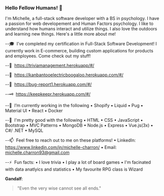 ### Hello Fellow Humans! 👋

I'm Michelle, a full-stack software developer with a BS in psychology. I have a passion for web developement and Human Factors psychology. I like to understand how humans interact and utilize things. I also love the outdoors and learning new things. Here's a little more about me!

--:mortar_board: &nbsp;I’ve completed my certification in Full-Stack Software Development! I currently work in E-commerce, building custom applications for products and employees. Come check out my stuff! 
 
--:movie_camera: &nbsp;https://triviamanagement.herokuapp/#/

--:scroll:  &nbsp;https://kanbantooelectricboogaloo.herokuapp.com/#/

--:bug:  &nbsp;https://bug-report1.herokuapp.com/#/

--:old_key:  &nbsp;https://keepkeepr.herokuapp.com/#/

--🌱  &nbsp;I’m currently working in the following
      • Shopify
      • Liquid
      • Pug
      • Material UI
      • React
      • Docker

--:deciduous_tree:  &nbsp;I'm pretty good with the following 
      • HTML
      • CSS
      • JavaScript
      • Bootstrap 
      • MVC Patterns
      • MongoDB
      • Node.js
      • Express
      • Vue.js(3x)
      • C#/ .NET
      • MySQL

<!-- --💬  &nbsp;Here are some of my interests and opportunities I've looked into!
      • https://docs.google.com/spreadsheets/d/1ndjscWrltNHn-ADPihqpXDccL4NKV4dMTKcaWKEqTeI/edit?usp=sharing  -->

--📫  &nbsp;Feel free to reach out to me on these platforms!
      • LinkedIn: https://www.linkedin.com/in/michelle-charron/
      • Email: michelle.charron93@gmail.com

--⚡  &nbsp;Fun facts:
      • I love trivia
      • I play a lot of board games
      • I'm facinated with data anatlyics and statistics
      • My favourite RPG class is Wizard
      
**Gandalf**:
> "Even the very wise cannot see all ends."
